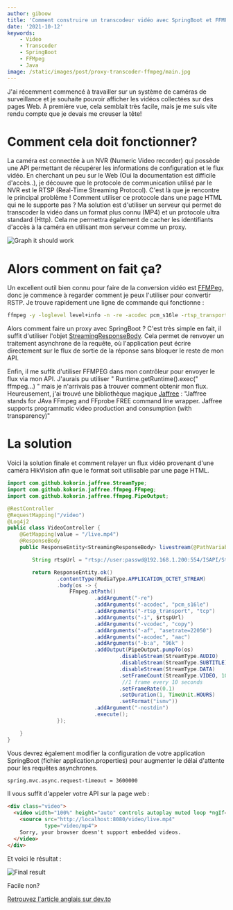 ```yaml
---
author: giboow 
title: 'Comment construire un transcodeur vidéo avec SpringBoot et FFMPEG !'
date: '2021-10-12' 
keywords:
    - Video
    - Transcoder
    - SpringBoot
    - FFMpeg
    - Java
image: /static/images/post/proxy-transcoder-ffmpeg/main.jpg
--- 
```

J'ai récemment commencé à travailler sur un système de caméras de surveillance et je souhaite pouvoir afficher les vidéos collectées sur des pages Web.
À première vue, cela semblait très facile, mais je me suis vite rendu compte que je devais me creuser la tête!

# Comment cela doit fonctionner?

La caméra est connectée à un NVR (Numeric Video recorder) qui possède une API permettant de récupérer les informations de configuration et le flux vidéo. En cherchant un peu sur le Web (Oui la documentation est difficile d'accès..), je découvre que le protocole de communication utilisé par le NVR est le RTSP (Real-Time Streaming Protocol). C'est là que je rencontre le principal problème ! Comment utiliser ce protocole dans une page HTML qui ne le supporte pas ? Ma solution est d'utiliser un serveur qui permet de transcoder la vidéo dans un format plus connu (MP4) et un protocole ultra standard (Http). Cela me permettra également de cacher les identifiants d'accès à la caméra en utilisant mon serveur comme un proxy.

![Graph it should work](https://giboow.fr/static/images/post/proxy-transcoder-ffmpeg/graph-ffmpeg-transcoder.png)

# Alors comment on fait ça?

Un excellent outil bien connu pour faire de la conversion vidéo est [FFMPeg](https://www.ffmpeg.org/), donc je commence à regarder comment je peux l'utiliser pour convertir RSTP. Je trouve rapidement une ligne de commande qui fonctionne :

```bash
ffmpeg -y -loglevel level+info -n -re -acodec pcm_s16le -rtsp_transport tcp -i rtsp://user:passwd@192.168.1.200:554/ISAPI/Streaming/channels/101/live -vcodec copy -af asetrate=22050 -acodec aac -b:a 96k -nostdin myvideo.mp4
```

Alors comment faire un proxy avec SpringBoot ? C'est très simple en fait, il suffit d'utiliser l'objet [StreamingResponseBody](https://docs.spring.io/spring-framework/docs/current/javadoc-api/org/springframework/web/servlet/mvc/method/annotation/StreamingResponseBody.html). Cela permet de renvoyer un traitement asynchrone de la requête, où l'application peut écrire directement sur le flux de sortie de la réponse sans bloquer le reste de mon API.

Enfin, il me suffit d'utiliser FFMPEG dans mon contrôleur pour envoyer le flux via mon API. J'aurais pu utiliser " Runtime.getRuntime().exec(" ffmpeg...) " mais je n'arrivais pas à trouver comment obtenir mon flux. Heureusement, j'ai trouvé une bibliothèque magique [Jaffree](https://github.com/kokorin/Jaffree) : "Jaffree stands for JAva FFmpeg and FFprobe FREE command line wrapper. Jaffree supports programmatic video production and consumption (with transparency)"

# La solution

Voici la solution finale et comment relayer un flux vidéo provenant d'une caméra HikVision afin que le format soit utilisable par une page HTML.

```java
import com.github.kokorin.jaffree.StreamType;
import com.github.kokorin.jaffree.ffmpeg.FFmpeg;
import com.github.kokorin.jaffree.ffmpeg.PipeOutput;

@RestController
@RequestMapping("/video")
@Log4j2
public class VideoController {
    @GetMapping(value = "/live.mp4")
    @ResponseBody
    public ResponseEntity<StreamingResponseBody> livestream(@PathVariable("id") Long tipperId) throws Exception {

        String rtspUrl = "rtsp://user:passwd@192.168.1.200:554/ISAPI/Streaming/channels/101/live";

        return ResponseEntity.ok()
                .contentType(MediaType.APPLICATION_OCTET_STREAM)
                .body(os -> {
                    FFmpeg.atPath()
                            .addArgument("-re")
                            .addArguments("-acodec", "pcm_s16le")
                            .addArguments("-rtsp_transport", "tcp")
                            .addArguments("-i", $rtspUrl)
                            .addArguments("-vcodec", "copy")
                            .addArguments("-af", "asetrate=22050")
                            .addArguments("-acodec", "aac")
                            .addArguments("-b:a", "96k" )
                            .addOutput(PipeOutput.pumpTo(os)
                                    .disableStream(StreamType.AUDIO)
                                    .disableStream(StreamType.SUBTITLE)
                                    .disableStream(StreamType.DATA)
                                    .setFrameCount(StreamType.VIDEO, 100L)
                                     //1 frame every 10 seconds
                                    .setFrameRate(0.1)
                                    .setDuration(1, TimeUnit.HOURS)
                                    .setFormat("ismv"))
                            .addArgument("-nostdin")
                            .execute();
                });

    }
}
```

Vous devrez également modifier la configuration de votre application SpringBoot (fichier application.properties) pour augmenter le délai d'attente pour les requêtes asynchrones.

```html
spring.mvc.async.request-timeout = 3600000
```

Il vous suffit d'appeler votre API sur la page web :

```html
<div class="video">
  <video width="100%" height="auto" controls autoplay muted loop *ngIf="event?.video">
    <source src="http://localhost:8080/video/live.mp4"
            type="video/mp4">
    Sorry, your browser doesn't support embedded videos.
  </video>
</div>
```

Et voici le résultat :

![Final result](https://giboow.fr/static/images/post/proxy-transcoder-ffmpeg/result-ffmpeg-transcoder.png)

Facile non?


[Retrouvez l'article anglais sur dev.to](https://dev.to/giboow/how-to-build-a-video-transcoder-with-springboot-and-ffmpeg-n7p)
